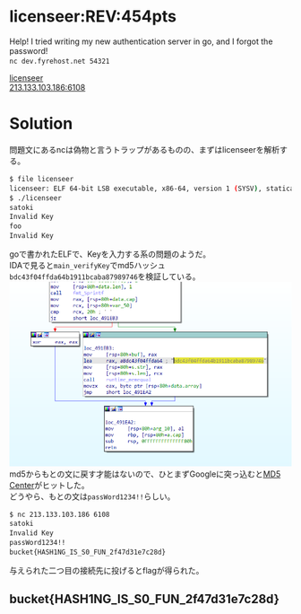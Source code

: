# licenseer:REV:454pts
Help! I tried writing my new authentication server in go, and I forgot the password!  
`nc dev.fyrehost.net 54321`  

[licenseer](licenseer)  
[213.133.103.186:6108](213.133.103.186:6108)  

# Solution
問題文にあるncは偽物と言うトラップがあるものの、まずはlicenseerを解析する。  
```bash
$ file licenseer
licenseer: ELF 64-bit LSB executable, x86-64, version 1 (SYSV), statically linked, Go BuildID=LjWVoCn2_Iq06CfaIuKR/7vjm3SIChsb3EN3EMIBq/rM0VBsh3a9ZLCYAsj_yo/uUjkSChJH9iRkNAGHiLS, not stripped
$ ./licenseer
satoki
Invalid Key
foo
Invalid Key
```
goで書かれたELFで、Keyを入力する系の問題のようだ。  
IDAで見ると`main_verifyKey`でmd5ハッシュ`bdc43f04ffda64b1911bcaba87989746`を検証している。  
![image.png](images/image.png)  
md5からもとの文に戻す才能はないので、ひとまずGoogleに突っ込むと[MD5 Center](https://md5.gromweb.com/?md5=bdc43f04ffda64b1911bcaba87989746)がヒットした。  
どうやら、もとの文は`passWord1234!!`らしい。  
```bash
$ nc 213.133.103.186 6108
satoki
Invalid Key
passWord1234!!
bucket{HASH1NG_IS_S0_FUN_2f47d31e7c28d}
```
与えられた二つ目の接続先に投げるとflagが得られた。  

## bucket{HASH1NG_IS_S0_FUN_2f47d31e7c28d}